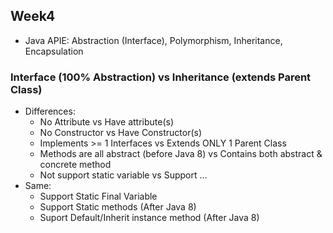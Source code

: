 ## Week4
- Java APIE: Abstraction (Interface), Polymorphism, Inheritance, Encapsulation
### Interface (100% Abstraction) vs Inheritance (extends Parent Class)
- Differences:
  - No Attribute vs Have attribute(s)
  - No Constructor vs Have Constructor(s)
  - Implements >= 1 Interfaces vs Extends ONLY 1 Parent Class
  - Methods are all abstract (before Java 8) vs Contains both abstract & concrete method
  - Not support static variable vs Support ...
- Same:
  - Support Static Final Variable
  - Support Static methods (After Java 8)
  - Suport Default/Inherit instance method (After Java 8)

